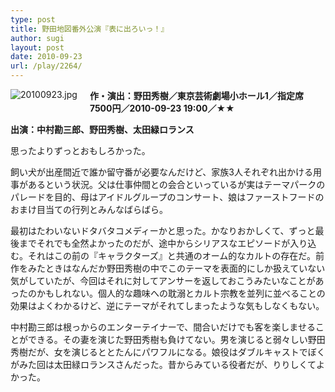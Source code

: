 ```yaml
---
type: post
title: 野田地図番外公演『表に出ろいっ！』
author: sugi
layout: post
date: 2010-09-23
url: /play/2264/
---
```

<img alt="20100923.jpg" src="http://i2.wp.com/asharpminor.com/play/20100923.jpg?resize=113%2C160" class="alignleft" style="float: left; margin: 0 20px 20px 0;" data-recalc-dims="1" />

**作・演出：野田秀樹／東京芸術劇場小ホール1／指定席7500円／2010-09-23 19:00／★★**

**出演：中村勘三郎、野田秀樹、太田緑ロランス**

思ったよりずっとおもしろかった。

飼い犬が出産間近で誰か留守番が必要なんだけど、家族3人それぞれ出かける用事があるという状況。父は仕事仲間との会合といっているが実はテーマパークのパレードを目的、母はアイドルグループのコンサート、娘はファーストフードのおまけ目当ての行列とみんなばらばら。

最初はたわいないドタバタコメディーかと思った。かなりおかしくて、ずっと最後までそれでも全然よかったのだが、途中からシリアスなエピソードが入り込む。それはこの前の『キャラクターズ』と共通のオーム的なカルトの存在だ。前作をみたときはなんだか野田秀樹の中でこのテーマを表面的にしか扱えていない気がしていたが、今回はそれに対してアンサーを返しておこうみたいなことがあったのかもしれない。個人的な趣味への耽溺とカルト宗教を並列に並べることの効果はよくわかるけど、逆にテーマがそれてしまったような気もしなくもない。

中村勘三郎は根っからのエンターテイナーで、間合いだけでも客を楽しませることができる。その妻を演じた野田秀樹も負けてない。男を演じると弱々しい野田秀樹だが、女を演じるととたんにパワフルになる。娘役はダブルキャストでぼくがみた回は太田緑ロランスさんだった。昔からみている役者だが、りりしくてよかった。

